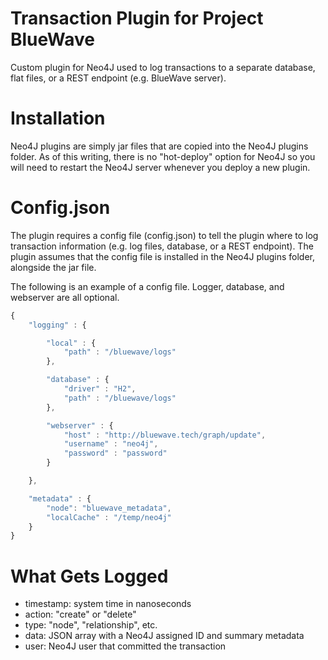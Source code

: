 # Transaction Plugin for Project BlueWave

Custom plugin for Neo4J used to log transactions to a separate database, flat
files, or a REST endpoint (e.g. BlueWave server).


# Installation
Neo4J plugins are simply jar files that are copied into the Neo4J plugins folder.
As of this writing, there is no "hot-deploy" option for Neo4J so you will need
to restart the Neo4J server whenever you deploy a new plugin.


# Config.json
The plugin requires a config file (config.json) to tell the plugin where to log
transaction information (e.g. log files, database, or a REST endpoint). The
plugin assumes that the config file is installed in the Neo4J plugins folder,
alongside the jar file.

The following is an example of a config file. Logger, database, and webserver
are all optional.

```javascript
{
    "logging" : {

        "local" : {
            "path" : "/bluewave/logs"
        },

        "database" : {
            "driver" : "H2",
            "path" : "/bluewave/logs"
        },

        "webserver" : {
            "host" : "http://bluewave.tech/graph/update",
            "username" : "neo4j",
            "password" : "password"
        }

    },

    "metadata" : {
        "node": "bluewave_metadata",
        "localCache" : "/temp/neo4j"
    }
}
```


# What Gets Logged

- timestamp: system time in nanoseconds
- action: "create" or "delete"
- type: "node", "relationship", etc.
- data: JSON array with a Neo4J assigned ID and summary metadata
- user: Neo4J user that committed the transaction

